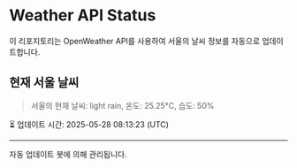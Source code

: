 
# Weather API Status

이 리포지토리는 OpenWeather API를 사용하여 서울의 날씨 정보를 자동으로 업데이트합니다.

## 현재 서울 날씨
> 서울의 현재 날씨: light rain, 온도: 25.25°C, 습도: 50%

⏳ 업데이트 시간: 2025-05-28 08:13:23 (UTC)

---
자동 업데이트 봇에 의해 관리됩니다.
